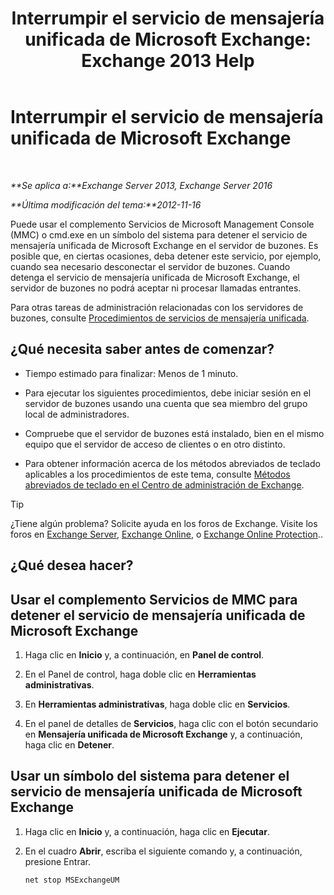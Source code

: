 ﻿---
title: 'Interrumpir el servicio de mensajería unificada de Microsoft Exchange: Exchange 2013 Help'
TOCTitle: Interrumpir el servicio de mensajería unificada de Microsoft Exchange
ms:assetid: 64fa5535-8150-45c6-82e6-d2346892a031
ms:mtpsurl: https://technet.microsoft.com/es-es/library/Aa998595(v=EXCHG.150)
ms:contentKeyID: 50556798
ms.date: 04/23/2018
mtps_version: v=EXCHG.150
ms.translationtype: HT
---

# Interrumpir el servicio de mensajería unificada de Microsoft Exchange

 

_**Se aplica a:**Exchange Server 2013, Exchange Server 2016_

_**Última modificación del tema:**2012-11-16_

Puede usar el complemento Servicios de Microsoft Management Console (MMC) o cmd.exe en un símbolo del sistema para detener el servicio de mensajería unificada de Microsoft Exchange en el servidor de buzones. Es posible que, en ciertas ocasiones, deba detener este servicio, por ejemplo, cuando sea necesario desconectar el servidor de buzones. Cuando detenga el servicio de mensajería unificada de Microsoft Exchange, el servidor de buzones no podrá aceptar ni procesar llamadas entrantes.

Para otras tareas de administración relacionadas con los servidores de buzones, consulte [Procedimientos de servicios de mensajería unificada](um-services-procedures-exchange-2013-help.md).

## ¿Qué necesita saber antes de comenzar?

  - Tiempo estimado para finalizar: Menos de 1 minuto.

  - Para ejecutar los siguientes procedimientos, debe iniciar sesión en el servidor de buzones usando una cuenta que sea miembro del grupo local de administradores.

  - Compruebe que el servidor de buzones está instalado, bien en el mismo equipo que el servidor de acceso de clientes o en otro distinto.

  - Para obtener información acerca de los métodos abreviados de teclado aplicables a los procedimientos de este tema, consulte [Métodos abreviados de teclado en el Centro de administración de Exchange](keyboard-shortcuts-in-the-exchange-admin-center-exchange-online-protection-help.md).


> [!TIP]
> ¿Tiene algún problema? Solicite ayuda en los foros de Exchange. Visite los foros en <A href="https://go.microsoft.com/fwlink/p/?linkid=60612">Exchange Server</A>, <A href="https://go.microsoft.com/fwlink/p/?linkid=267542">Exchange Online</A>, o <A href="https://go.microsoft.com/fwlink/p/?linkid=285351">Exchange Online Protection</A>..



## ¿Qué desea hacer?

## Usar el complemento Servicios de MMC para detener el servicio de mensajería unificada de Microsoft Exchange

1.  Haga clic en **Inicio** y, a continuación, en **Panel de control**.

2.  En el Panel de control, haga doble clic en **Herramientas administrativas**.

3.  En **Herramientas administrativas**, haga doble clic en **Servicios**.

4.  En el panel de detalles de **Servicios**, haga clic con el botón secundario en **Mensajería unificada de Microsoft Exchange** y, a continuación, haga clic en **Detener**.

## Usar un símbolo del sistema para detener el servicio de mensajería unificada de Microsoft Exchange

1.  Haga clic en **Inicio** y, a continuación, haga clic en **Ejecutar**.

2.  En el cuadro **Abrir**, escriba el siguiente comando y, a continuación, presione Entrar.
    
        net stop MSExchangeUM

